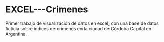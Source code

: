 # EXCEL---Crimenes
Primer trabajo de visualización de datos en excel, con una base de datos ficticia sobre índices de crimenes en la ciudad de Córdoba Capital en Argentina.
